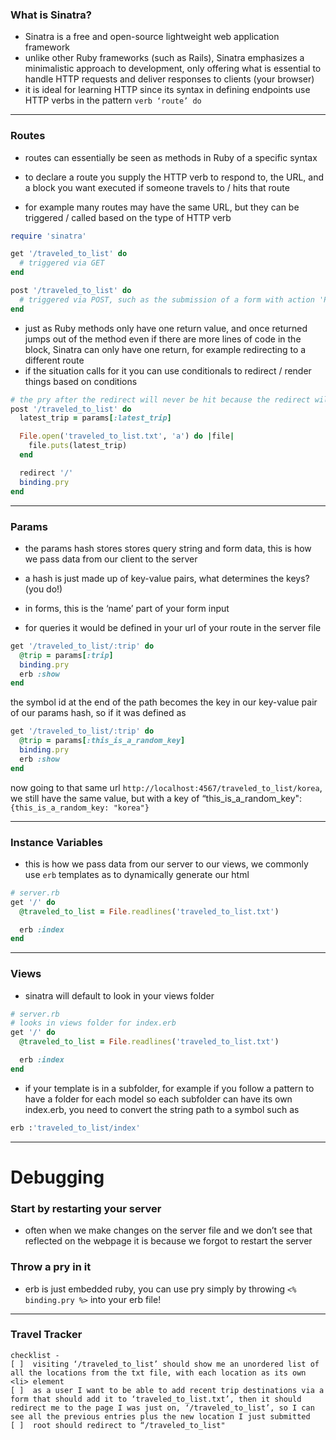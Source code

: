 ### What is Sinatra?

* Sinatra is a free and open-source lightweight web application framework
* unlike other Ruby frameworks (such as Rails), Sinatra emphasizes a minimalistic approach to development, only offering what is essential to handle HTTP requests and deliver responses to clients (your browser)
* it is ideal for learning HTTP since its syntax in defining endpoints use HTTP verbs in the pattern `verb ‘route’ do`

---

### Routes

* routes can essentially be seen as methods in Ruby of a specific syntax
* to declare a route you supply the HTTP verb to respond to, the URL, and a block you want executed if someone travels to / hits that route

* for example many routes may have the same URL, but they can be triggered / called based on the type of HTTP verb

```ruby
require 'sinatra'

get '/traveled_to_list' do
  # triggered via GET
end

post '/traveled_to_list' do
  # triggered via POST, such as the submission of a form with action 'POST'
end
```

* just as Ruby methods only have one return value, and once returned jumps out of the method even if there are more lines of code in the block, Sinatra can only have one return, for example redirecting to a different route
* if the situation calls for it you can use conditionals to redirect / render things based on conditions


```ruby
# the pry after the redirect will never be hit because the redirect will cause an exit of the block / method
post '/traveled_to_list' do
  latest_trip = params[:latest_trip]

  File.open('traveled_to_list.txt', 'a') do |file|
    file.puts(latest_trip)
  end

  redirect '/'
  binding.pry
end
```

---

### Params

* the params hash stores stores query string and form data, this is how we pass data from our client to the server
* a hash is just made up of key-value pairs, what determines the keys? (you do!)

* in forms, this is the ‘name’ part of your form input
* for queries it would be defined in your url of your route in the server file

```ruby
get '/traveled_to_list/:trip' do
  @trip = params[:trip]
  binding.pry
  erb :show
end
```

the symbol id at the end of the path becomes the key in our key-value pair of our params hash, so if it was defined as

```ruby
get '/traveled_to_list/:trip' do
  @trip = params[:this_is_a_random_key]
  binding.pry
  erb :show
end
```

now going to that same url `http://localhost:4567/traveled_to_list/korea`, we still have the same value, but with a key of “this_is_a_random_key": `{this_is_a_random_key: "korea"}`

---

### Instance Variables

* this is how we pass data from our server to our views, we commonly use `erb` templates as to dynamically generate our html

```ruby
# server.rb
get '/' do
  @traveled_to_list = File.readlines('traveled_to_list.txt')

  erb :index
end
```

---

### Views

* sinatra will default to look in your views folder

```ruby
# server.rb
# looks in views folder for index.erb
get '/' do
  @traveled_to_list = File.readlines('traveled_to_list.txt')

  erb :index
end
```

* if your template is in a subfolder, for example if you follow a pattern to have a folder for each model so each subfolder can have its own index.erb, you need to convert the string path to a symbol such as

```ruby
erb :'traveled_to_list/index'
```

---

Debugging
=========

### Start by restarting your server

* often when we make changes on the server file and we don’t see that reflected on the webpage it is because we forgot to restart the server

### Throw a pry in it

* erb is just embedded ruby, you can use pry simply by throwing `<% binding.pry %>` into your erb file!

---
### Travel Tracker
```
checklist -
[ ]  visiting ‘/traveled_to_list’ should show me an unordered list of all the locations from the txt file, with each location as its own <li> element
[ ]  as a user I want to be able to add recent trip destinations via a form that should add it to ‘traveled_to_list.txt’, then it should redirect me to the page I was just on, ‘/traveled_to_list’, so I can see all the previous entries plus the new location I just submitted
[ ]  root should redirect to “/traveled_to_list"
```
